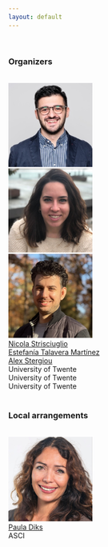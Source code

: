 ```yaml
---
layout: default
---
```

<br />

### Organizers
<br />

<div class="container">
        <div class="row text-center">
        <div class="col"> <img src="../imgs/nicola.jpeg" class="rounded mx-auto d-block" alt="nstrisciuglio" style="width:12em"></div>
          <div class="col"><img src="../imgs/estefania.jpg" class="rounded mx-auto d-block" alt="etalavera" style="width:12em"></div>
          <div class="col"> <img src="../imgs/alex.jpeg" class="rounded mx-auto d-block" alt="astergiou" style="width:12em"> </div>
        <div class="w-100"></div>
          <div class="col"><a href="https://nicstrisc.github.io/" targe="_blank">  Nicola Strisciuglio</a></div>
          <div class="col"><a href="https://estefaniatalavera.github.io/" targe="_blank">  Estefanía Talavera Martínez</a></div>
          <div class="col"><a href="https://alexandrosstergiou.github.io/" targe="_blank"> Alex Stergiou</a></div>
        <div class="w-100"></div>
          <div class="col"> University of Twente</div>
          <div class="col"> University of Twente</div>
          <div class="col"> University of Twente</div>
        </div>
</div>
<br />

### Local arrangements
<br />

<div class="container">
        <div class="row text-center">
        <div class="col"> <img src="../imgs/paula.jpg" class="rounded mx-auto d-block" alt="pdiks" style="width:12em"></div>
        <div class="w-100"></div>
          <div class="col"><a href="https://www.linkedin.com/in/paula-diks-1901344?miniProfileUrn=urn%3Ali%3Afs_miniProfile%3AACoAAAC7GvwBZYExqnNO7rW7_H9_urcbhBB1Klo&lipi=urn%3Ali%3Apage%3Ad_flagship3_search_srp_people%3Bi%2FkVM0JvTtuVUT%2FToDUO8A%3D%3D" targe="_blank">Paula Diks</a></div>
        <div class="w-100"></div>
          <div class="col"> ASCI</div>
        </div>
</div>
<!-- 
#### Program committee
<br />
<div class="container">
        <div class="row text-center">
        <div class="col"> <img src="https://1348661504.rsc.cdn77.org/.wh/ea/uc/ief3782250101ecea1400e0b7a6027c4a7b1ec0f288470801e3400140018041/abriassouli.jpg" class="rounded mx-auto d-block" alt="abriassouli" style="width:9em"> </div>
          <div class="col"><img src="https://1348661504.rsc.cdn77.org/.wh/ea/uc/i3b79ff3e01038d7b7200ec9a1e03fa461f707d2cc7ed0801e3400140018041/dzemila-sero-photo.png" class="rounded mx-auto d-block" alt="dsero" style="width:9em"></div>
          <div class="col"> <img src="https://personen.utwente.nl/.wh/ea/uc/i7f269b640101ddd314005be59702f5db1b61740af07b0801e3400140018041/ljspreeuwers.jpg" class="rounded mx-auto d-block" alt="lspreeuwers" style="width:9em"></div>
        <div class="w-100"></div>
          <div class="col"><a href="#" targe="_blank">  Alexia Briassouli</a></div>
          <div class="col"><a href="#" targe="_blank">  Dzemila Sero</a></div>
          <div class="col"><a href="#" targe="_blank"> Luuk Spreeuwers</a></div>
        <div class="w-100"></div>
          <div class="col"> University of Twente</div>
          <div class="col"> University of Twente</div>
          <div class="col"> University of Twente</div>
        </div>
</div> -->